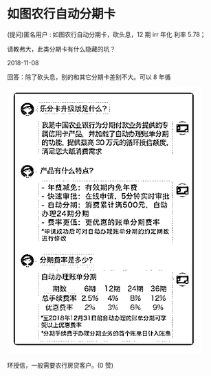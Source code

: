 # 如图农行自动分期卡

(提问)匿名用户 : 如图农行自动分期卡，砍头息，12 期 irr 年化 利率 5.78；

请教弗大，此类分期卡有什么隐藏的坑？

2018-11-08

回答：除了砍头息，别的和其它分期卡差别不大。可以 8 年循

![image](img/Image_045.png)

环授信，一般需要农行房贷客户。(0 赞)